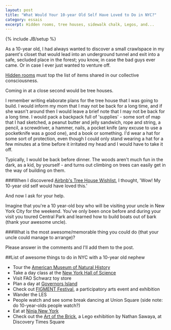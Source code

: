 ```yaml
---
layout: post
title: "What Would Your 10-year Old Self Have Loved to Do in NYC?"
category: essais
excerpt: Hidden rooms, tree houses, sidewalk chalk, Legos, and...
---
```

{% include JB/setup %}

As a 10-year old, I had always wanted to discover a small crawlspace in my parent's closet that would lead into an underground tunnel and exit into a safe, secluded place in the forest; you know, in case the bad guys ever came. Or in case I ever just wanted to venture off. 

[Hidden rooms](http://www.reddit.com/r/AskReddit/comments/1ywk1y/have_you_ever_found_a_secret_passage_way_or/) must top the list of items shared in our collective consciousness. 

Coming in at a close second would be tree houses.  

I remember writing elaborate plans for the tree house that I was going to build. I would inform my mom that I may not be back for a long time, and if she wasn't around then I would leave a brief note that I may not be back for a long time. I would pack a backpack full of 'supplies' - some sort of map that I had sketched, a peanut butter and jelly sandwich, rope and string, a pencil, a screwdriver, a hammer, nails, a pocket knife (any excuse to use a pocketknife was a good one), and a book or something. I'd wear a hat for some sort of protection, even though I could only stand wearing a hat for a few minutes at a time before it irritated my head and I would have to take it off. 

Typically, I would be back before dinner. The woods aren't much fun in the dark, as a kid, by yourself - and turns out climbing on trees can easily get in the way of building on them. 

###When I discovered [Airbnb's Tree House Wishlist](https://www.airbnb.com/wishlists/stay-in-a-treehouse), I thought, 'Wow! My 10-year old self would have loved this.'

And now I ask for your help. 

Imagine that you're a 10 year-old boy who will be visiting your uncle in New York City for the weekend. You've only been once before and during your visit you toured Central Park and learned how to build boats out of bark (thank your awesome uncle). 

###What is the most awesome/memorable thing you could do (that your uncle could manage to arrange)? 

Please answer in the comments and I'll add them to the post.

##List of awesome things to do in NYC with a 10-year old nephew

*  Tour the [American Museum of Natural History](http://www.amnh.org/)  
*  Take a day class at the [New York Hall of Science](http://nysci.org/events/)  
*  Visit FAO Schwarz toy store  
*  Plan a day at [Governors Island](http://govisland.com/html/home/home.shtml)  
*  Check out [FIGMENT Festival](http://www.figmentproject.org/), a participatory arts event and exhibition  
*  Wander the LES  
*  People watch and see some break dancing at Union Square (side note: do 10-year-olds people watch?)  
*  Eat at [Ninja New York](http://www.yelp.com/biz/ninja-new-york-new-york)  
*  Check out the [Art of the Brick](http://www.showclix.com/event/TheArtoftheBrick), a Lego exhibition by Nathan Sawaya, at Discovery Times Square  

<a href="https://plus.google.com/+VincentBarr0?rel=author"></a>